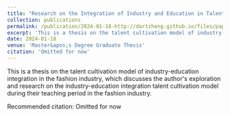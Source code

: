 ```yaml
---
title: "Research on the Integration of Industry and Education in Talent Cultivation within the Fashion Industry: A Case Study of the Fashion Institute at Shanghai S University, an Applied Undergraduate College"
collection: publications
permalink: /publication/2024-01-18-http://dartzheng.github.io/files/paper3.pdf
excerpt: 'This is a thesis on the talent cultivation model of industry-education integration in the fashion industry, which discusses the author&apos;s exploration and research on the industry-education integration talent cultivation model during their teaching period in the fashion industry. '
date: 2024-01-18
venue: 'Master&apos;s Degree Graduate Thesis'
citation: 'Omitted for now'
---
```

This is a thesis on the talent cultivation model of industry-education integration in the fashion industry, which discusses the author&apos;s exploration and research on the industry-education integration talent cultivation model during their teaching period in the fashion industry. 

Recommended citation: Omitted for now